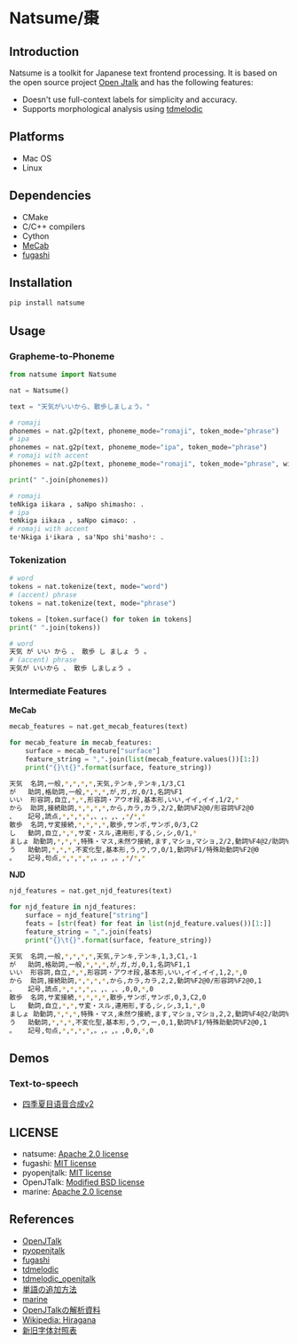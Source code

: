 # Natsume/棗

## Introduction

Natsume is a toolkit for Japanese text frontend processing. It is based on the open source project [Open Jtalk](https://open-jtalk.sourceforge.net/) and has the following
features:

- Doesn't use full-context labels for simplicity and accuracy.
- Supports morphological analysis using [tdmelodic](https://github.com/PKSHATechnology-Research/tdmelodic)

## Platforms

- Mac OS
- Linux

## Dependencies

- CMake
- C/C++ compilers
- Cython
- [MeCab](https://taku910.github.io/mecab/)
- [fugashi](https://github.com/polm/fugashi)

## Installation

```bash
pip install natsume
```

## Usage

### Grapheme-to-Phoneme

```python
from natsume import Natsume

nat = Natsume()

text = "天気がいいから、散歩しましょう。"
```

```python
# romaji
phonemes = nat.g2p(text, phoneme_mode="romaji", token_mode="phrase")
# ipa
phonemes = nat.g2p(text, phoneme_mode="ipa", token_mode="phrase")
# romaji with accent
phonemes = nat.g2p(text, phoneme_mode="romaji", token_mode="phrase", with_accent=True)

print(" ".join(phonemes))
```

```bash
# romaji
teNkiga iikara , saNpo shimasho: .
# ipa
teNkiga iikaɾa , saNpo ɕimaɕo: .
# romaji with accent
teꜜNkiga iꜜikara , saꜛNpo shiꜛmashoꜜ: .
```

### Tokenization

```python
# word
tokens = nat.tokenize(text, mode="word")
# (accent) phrase
tokens = nat.tokenize(text, mode="phrase")

tokens = [token.surface() for token in tokens]
print(" ".join(tokens))
```

```bash
# word
天気 が いい から 、 散歩 し ましょ う 。
# (accent) phrase
天気が いいから 、 散歩 しましょう 。
```

### Intermediate Features

**MeCab**
```python
mecab_features = nat.get_mecab_features(text)

for mecab_feature in mecab_features:
    surface = mecab_feature["surface"]
    feature_string = ",".join(list(mecab_feature.values())[1:])
    print("{}\t{}".format(surface, feature_string))
```

```bash
天気	名詞,一般,*,*,*,*,天気,テンキ,テンキ,1/3,C1
が	助詞,格助詞,一般,*,*,*,が,ガ,ガ,0/1,名詞%F1
いい	形容詞,自立,*,*,形容詞・アウオ段,基本形,いい,イイ,イイ,1/2,*
から	助詞,接続助詞,*,*,*,*,から,カラ,カラ,2/2,動詞%F2@0/形容詞%F2@0
、	記号,読点,*,*,*,*,、,、,、,*/*,*
散歩	名詞,サ変接続,*,*,*,*,散歩,サンポ,サンポ,0/3,C2
し	動詞,自立,*,*,サ変・スル,連用形,する,シ,シ,0/1,*
ましょ	助動詞,*,*,*,特殊・マス,未然ウ接続,ます,マショ,マショ,2/2,動詞%F4@2/助詞%F2@2
う	助動詞,*,*,*,不変化型,基本形,う,ウ,ウ,0/1,動詞%F1/特殊助動詞%F2@0
。	記号,句点,*,*,*,*,。,。,。,*/*,*
```

**NJD**

```python
njd_features = nat.get_njd_features(text)

for njd_feature in njd_features:
    surface = njd_feature["string"]
    feats = [str(feat) for feat in list(njd_feature.values())[1:]]
    feature_string = ",".join(feats)
    print("{}\t{}".format(surface, feature_string))
```

```bash
天気	名詞,一般,*,*,*,*,天気,テンキ,テンキ,1,3,C1,-1
が	助詞,格助詞,一般,*,*,*,が,ガ,ガ,0,1,名詞%F1,1
いい	形容詞,自立,*,*,形容詞・アウオ段,基本形,いい,イイ,イイ,1,2,*,0
から	助詞,接続助詞,*,*,*,*,から,カラ,カラ,2,2,動詞%F2@0/形容詞%F2@0,1
、	記号,読点,*,*,*,*,、,、,、,0,0,*,0
散歩	名詞,サ変接続,*,*,*,*,散歩,サンポ,サンポ,0,3,C2,0
し	動詞,自立,*,*,サ変・スル,連用形,する,シ,シ,3,1,*,0
ましょ	助動詞,*,*,*,特殊・マス,未然ウ接続,ます,マショ,マショ,2,2,動詞%F4@2/助詞%F2@2,1
う	助動詞,*,*,*,不変化型,基本形,う,ウ,ー,0,1,動詞%F1/特殊助動詞%F2@0,1
。	記号,句点,*,*,*,*,。,。,。,0,0,*,0
```

## Demos

### Text-to-speech

- [四季夏目语音合成v2](https://www.bilibili.com/video/BV1Zw411U7Yf/)

## LICENSE

- natsume: [Apache 2.0 license](https://github.com/faruzan0820/natsume/blob/main/LICENSE)
- fugashi: [MIT license](https://github.com/polm/fugashi/blob/master/LICENSE)
- pyopenjtalk: [MIT license](https://github.com/r9y9/pyopenjtalk/blob/master/LICENSE.md)
- OpenJTalk: [Modified BSD license](https://github.com/r9y9/open_jtalk/blob/1.10/src/COPYING)
- marine: [Apache 2.0 license](https://github.com/6gsn/marine/blob/main/LICENSE)


## References

- [OpenJTalk](https://open-jtalk.sourceforge.net/)
- [pyopenjtalk](https://github.com/r9y9/pyopenjtalk)
- [fugashi](https://github.com/polm/fugashi)
- [tdmelodic](https://github.com/PKSHATechnology-Research/tdmelodic)
- [tdmelodic_openjtalk](https://github.com/sarulab-speech/tdmelodic_openjtalk)
- [単語の追加方法](https://github.com/sarulab-speech/tdmelodic_openjtalk)
- [marine](https://github.com/6gsn/marine)
- [OpenJTalkの解析資料](https://www.negi.moe/negitalk/openjtalk.html)
- [Wikipedia: Hiragana](https://en.wikipedia.org/wiki/Hiragana)
- [新旧字体対照表](https://hagitaka.work/wp-content/uploads/2021/07/%E6%96%B0%E6%97%A7%E5%AD%97%E4%BD%93%E5%AF%BE%E7%85%A7%E8%A1%A8-1.pdf)
